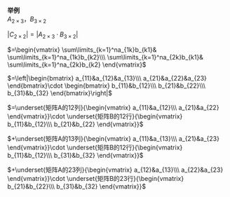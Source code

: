 **举例**    
 $A_{2\times3}，B_{3\times2}$     
    
 $|C_{2\times 2}|    
=|A_{2\times3}\cdot B_{3\times 2}|$     
    
 $=\begin{vmatrix}    
\sum\limits_{k=1}^na_{1k}b_{k1}&    
\sum\limits_{k=1}^na_{1k}b_{k2}\\\     
\sum\limits_{k=1}^na_{2k}b_{k1}&    
\sum\limits_{k=1}^na_{2k}b_{k2}    
\end{vmatrix}$     
    
 $=\left|\begin{bmatrix}    
a_{11}&a_{12}&a_{13}\\\     
a_{21}&a_{22}&a_{23}    
\end{bmatrix}\cdot    
\begin{bmatrix}    
b_{11}&b_{12}\\\     
b_{21}&b_{22}\\\     
b_{31}&b_{32}    
\end{bmatrix}\right|$     
    
 $=\underset{矩阵A的12列}{\begin{vmatrix}    
a_{11}&a_{12}\\\     
a_{21}&a_{22}    
\end{vmatrix}}\cdot    
\underset{矩阵B的12行}{\begin{vmatrix}    
b_{11}&b_{12}\\\     
b_{21}&b_{22}    
\end{vmatrix}}$     
    
 $+\underset{矩阵A的13列}{\begin{vmatrix}    
a_{11}&a_{13}\\\     
a_{21}&a_{23}    
\end{vmatrix}}\cdot    
\underset{矩阵B的12行}{\begin{vmatrix}    
b_{11}&b_{12}\\\     
b_{31}&b_{32}    
\end{vmatrix}}$     
    
 $+\underset{矩阵A的23列}{\begin{vmatrix}    
a_{12}&a_{13}\\\     
a_{22}&a_{23}    
\end{vmatrix}}\cdot    
\underset{矩阵B的23行}{\begin{vmatrix}    
b_{21}&b_{22}\\\     
b_{31}&b_{32}    
\end{vmatrix}}$     
